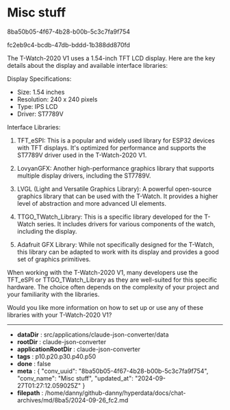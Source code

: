 # Misc stuff

8ba50b05-4f67-4b28-b00b-5c3c7fa9f754

fc2eb9c4-bcdb-47db-bddd-1b388dd870fd

 The T-Watch-2020 V1 uses a 1.54-inch TFT LCD display. Here are the key details about the display and available interface libraries:

Display Specifications:
- Size: 1.54 inches
- Resolution: 240 x 240 pixels
- Type: IPS LCD
- Driver: ST7789V

Interface Libraries:
1. TFT_eSPI: This is a popular and widely used library for ESP32 devices with TFT displays. It's optimized for performance and supports the ST7789V driver used in the T-Watch-2020 V1.

2. LovyanGFX: Another high-performance graphics library that supports multiple display drivers, including the ST7789V.

3. LVGL (Light and Versatile Graphics Library): A powerful open-source graphics library that can be used with the T-Watch. It provides a higher level of abstraction and more advanced UI elements.

4. TTGO_TWatch_Library: This is a specific library developed for the T-Watch series. It includes drivers for various components of the watch, including the display.

5. Adafruit GFX Library: While not specifically designed for the T-Watch, this library can be adapted to work with its display and provides a good set of graphics primitives.

When working with the T-Watch-2020 V1, many developers use the TFT_eSPI or TTGO_TWatch_Library as they are well-suited for this specific hardware. The choice often depends on the complexity of your project and your familiarity with the libraries.

Would you like more information on how to set up or use any of these libraries with your T-Watch-2020 V1?

---

* **dataDir** : src/applications/claude-json-converter/data
* **rootDir** : claude-json-converter
* **applicationRootDir** : claude-json-converter
* **tags** : p10.p20.p30.p40.p50
* **done** : false
* **meta** : {
  "conv_uuid": "8ba50b05-4f67-4b28-b00b-5c3c7fa9f754",
  "conv_name": "Misc stuff",
  "updated_at": "2024-09-27T01:27:12.059025Z"
}
* **filepath** : /home/danny/github-danny/hyperdata/docs/chat-archives/md/8ba5/2024-09-26_fc2.md